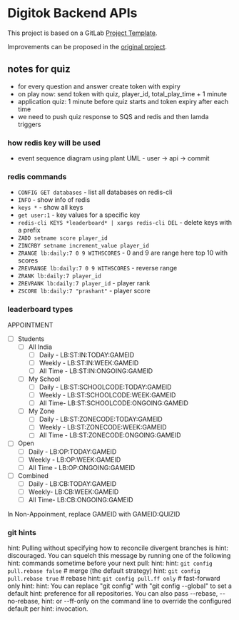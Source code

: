 # Digitok Backend APIs

This project is based on a GitLab [Project Template](https://docs.gitlab.com/ee/gitlab-basics/create-project.html).

Improvements can be proposed in the [original project](https://gitlab.com/gitlab-org/project-templates/express).

## notes for quiz

- for every question and answer create token with expiry
- on play now: send token with quiz, player_id, total_play_time + 1 minute
- application quiz: 1 minute before quiz starts and token expiry after each time
- we need to push quiz response to SQS and redis and then lamda triggers

### how redis key will be used

- event sequence diagram using plant UML - user -> api -> commit

### redis commands

- `CONFIG GET databases` - list all databases on redis-cli
- `INFO` - show info of redis
- `keys *` - show all keys
- `get user:1` - key values for a specific key
- `redis-cli KEYS *leaderboard* | xargs redis-cli DEL` - delete keys with a prefix
- `ZADD setname score player_id`
- `ZINCRBY setname increment_value player_id`
- `ZRANGE lb:daily:7 0 9 WITHSCORES` - 0 and 9 are range here top 10 with scores
- `ZREVRANGE lb:daily:7 0 9 WITHSCORES` - reverse range
- `ZRANK lb:daily:7 player_id`
- `ZREVRANK lb:daily:7 player_id` - player rank
- `ZSCORE lb:daily:7 "prashant"` - player score

### leaderboard types

APPOINTMENT

- [ ] Students
  - [ ] All India
    - [ ] Daily - LB:ST:IN:TODAY:GAMEID
    - [ ] Weekly - LB:ST:IN:WEEK:GAMEID
    - [ ] All Time - LB:ST:IN:ONGOING:GAMEID
  - [ ] My School
    - [ ] Daily - LB:ST:SCHOOLCODE:TODAY:GAMEID
    - [ ] Weekly - LB:ST:SCHOOLCODE:WEEK:GAMEID
    - [ ] All Time- LB:ST:SCHOOLCODE:ONGOING:GAMEID
  - [ ] My Zone
    - [ ] Daily - LB:ST:ZONECODE:TODAY:GAMEID
    - [ ] Weekly - LB:ST:ZONECODE:WEEK:GAMEID
    - [ ] All Time - LB:ST:ZONECODE:ONGOING:GAMEID
- [ ] Open
  - [ ] Daily - LB:OP:TODAY:GAMEID
  - [ ] Weekly - LB:OP:WEEK:GAMEID
  - [ ] All Time - LB:OP:ONGOING:GAMEID
- [ ] Combined
  - [ ] Daily - LB:CB:TODAY:GAMEID
  - [ ] Weekly- LB:CB:WEEK:GAMEID
  - [ ] All Time- LB:CB:ONGOING:GAMEID

In Non-Appoinment, replace GAMEID with GAMEID:QUIZID

### git hints

hint: Pulling without specifying how to reconcile divergent branches is
hint: discouraged. You can squelch this message by running one of the following
hint: commands sometime before your next pull:
hint:
hint:   `git config pull.rebase false`  # merge (the default strategy)
hint:   `git config pull.rebase true`   # rebase
hint:   `git config pull.ff only`       # fast-forward only
hint:
hint: You can replace "git config" with "git config --global" to set a default
hint: preference for all repositories. You can also pass --rebase, --no-rebase,
hint: or --ff-only on the command line to override the configured default per
hint: invocation.
